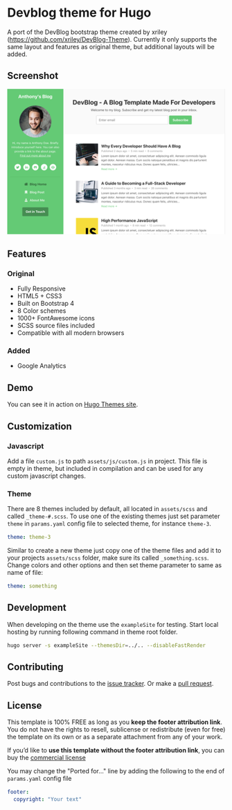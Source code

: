 # Devblog theme for Hugo

A port of the DevBlog bootstrap theme created by xriley (https://github.com/xriley/DevBlog-Theme). Currently it only supports the same layout and features as original theme, but additional layouts will be added.

## Screenshot

![Devblog screenshot](https://github.com/2ttech/hugo-devblog-theme/raw/master/images/screenshot.png)

## Features

### Original

- Fully Responsive
- HTML5 + CSS3
- Built on Bootstrap 4
- 8 Color schemes
- 1000+ FontAwesome icons
- SCSS source files included
- Compatible with all modern browsers

### Added

- Google Analytics

## Demo

You can see it in action on [Hugo Themes site](http://themes.gohugo.io/theme/hugo-devresume-theme/). 


## Customization

### Javascript

Add a file `custom.js` to path `assets/js/custom.js` in project. This file is empty in theme, but included in compilation and can be used for any custom javascript changes.

### Theme

There are 8 themes included by default, all located in `assets/scss` and called `_theme-#.scss`. To use one of the existing themes just set parameter `theme` in `params.yaml` config file to selected theme, for instance `theme-3`.

```yaml
theme: theme-3
```

Similar to create a new theme just copy one of the theme files and add it to your projects `assets/scss` folder, make sure its called `_something.scss`. Change colors and other options and then set theme parameter to same as name of file:

```yaml
theme: something
```

## Development

When developing on the theme use the `exampleSite` for testing. Start local hosting by running following command in theme root folder.

```bash
hugo server -s exampleSite --themesDir=../.. --disableFastRender
```

## Contributing

Post bugs and contributions to the [issue tracker](//github.com/2ttech/hugo-devblog-theme/issues). 
Or make a [pull request](//github.com/2ttech/hugo-devblog-theme/pulls).

## License

This template is 100% FREE as long as you **keep the footer attribution link**. You do not have the rights to resell, sublicense or redistribute (even for free) the template on its own or as a separate attachment from any of your work.

If you’d like to **use this template without the footer attribution link**, you can buy the 
[commercial license](https://themes.3rdwavemedia.com/bootstrap-templates/popular/devblog-free-bootstrap-4-blog-template-for-developers/)

You may change the "Ported for..." line by adding the following to the end of `params.yaml` config file
    
```yaml
footer:
  copyright: "Your text"
```